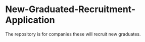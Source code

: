 # New-Graduated-Recruitment-Application
The repository is for companies these will recruit new graduates.
